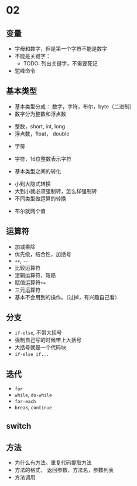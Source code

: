 # 02

## 变量
* 字母和数字，但是第一个字符不能是数字
* 不能是关键字：
  - TODO: 列出关键字，不需要死记
* 驼峰命令
## 基本类型
* 基本类型分成： 数字，字符，布尔，byte（二进制）
* 数字分为整数和浮点数
 - 整数，short, int, long
 - 浮点数，float， double
* 字符
 - 字符，16位整数表示字符
* 基本类型之间的转化
 - 小到大隐式转换
 - 大到小就必须强制转，怎么样强制转
 - 不同类型做运算的转换
* 布尔就两个值

## 运算符
* 加减乘除
* 优先级，结合性，加括号
* `++`, `--`
* 比较运算符
* 逻辑运算符，短路
* 赋值运算符`+=`
* 三元运算符
* 基本不会用到的操作。（过掉，有兴趣自己看）

## 分支
* `if-else`, 不带大括号
* 强制自己写的时候带上大括号
* 大括号就是一个代码块
* `if-else if...`

## 迭代
* `for`
* `while`, `do-while`
* `for-each`
* `break`, `continue`

## switch

## 方法
* 为什么有方法。重复代码提取方法
* 方法的格式， 返回参数，方法名，参数列表
* 方法调用
